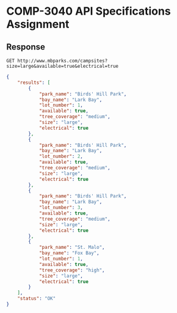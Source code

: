 # COMP-3040 API Specifications Assignment


## Response

`GET http://www.mbparks.com/campsites?size=large&available=true&electrical=true`

```json
{
	"results": [
		{
			"park_name": "Birds' Hill Park",
			"bay_name": "Lark Bay",
			"lot_number": 1,
			"available": true,
			"tree_coverage": "medium",
			"size": "large",
			"electrical": true
		},
		{
			"park_name": "Birds' Hill Park",
			"bay_name": "Lark Bay",
			"lot_number": 2,
			"available": true,
			"tree_coverage": "medium",
			"size": "large",
			"electrical": true
		},
		{
			"park_name": "Birds' Hill Park",
			"bay_name": "Lark Bay",
			"lot_number": 3,
			"available": true,
			"tree_coverage": "medium",
			"size": "large",
			"electrical": true
		},
		{
			"park_name": "St. Malo",
			"bay_name": "Fox Bay",
			"lot_number": 1,
			"available": true,
			"tree_coverage": "high",
			"size": "large",
			"electrical": true
		}
	],
	"status": "OK"
}
```
